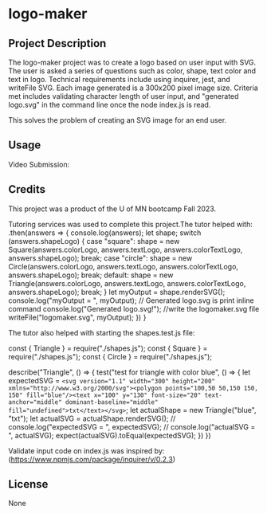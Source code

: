 # logo-maker

## Project Description

The logo-maker project was to create a logo based on user input with SVG. The user is asked a series of questions such as color, shape, text color and text in logo. Technical requirements include using inquirer, jest, and writeFile SVG. Each image generated is a 300x200 pixel image size. Criteria met includes validating character length of user input, and "generated logo.svg" in the command line once the node index.js is read. 

This solves the problem of creating an SVG image for an end user.

## Usage

Video Submission: 

## Credits
This project was a product of the U of MN bootcamp Fall 2023.

Tutoring services was used to complete this project.The tutor helped with:
.then(answers => {
    console.log(answers);
    let shape;
    switch (answers.shapeLogo) {
      case "square":
        shape = new Square(answers.colorLogo, answers.textLogo, answers.colorTextLogo, answers.shapeLogo);
        break;
      case "circle":
        shape = new Circle(answers.colorLogo, answers.textLogo, answers.colorTextLogo, answers.shapeLogo);
        break;
      default:
        shape = new Triangle(answers.colorLogo, answers.textLogo, answers.colorTextLogo, answers.shapeLogo);
        break;
    }
    let myOutput = shape.renderSVG();
    console.log("myOutput = ", myOutput);
    // Generated logo.svg is print inline command
    console.log("Generated logo.svg!");
    //write the logomaker.svg file
    writeFile("logomaker.svg", myOutput);
  })
}

The tutor also helped with starting the shapes.test.js file:

const { Triangle } = require("./shapes.js");
const { Square } = require("./shapes.js");
const { Circle } = require("./shapes.js");


describe("Triangle", () => {
  test("test for triangle with color blue", () => {
    let expectedSVG = `<svg version="1.1" width="300" height="200" xmlns="http://www.w3.org/2000/svg"><polygon points="100,50 50,150 150, 150" fill="blue"/><text x="100" y="130" font-size="20" text-anchor="middle" dominant-baseline="middle"  fill="undefined">txt</text></svg>`;
    let actualShape = new Triangle("blue", "txt");
    let actualSVG = actualShape.renderSVG();
    // console.log("expectedSVG = ", expectedSVG);
    // console.log("actualSVG = ", actualSVG);
    expect(actualSVG).toEqual(expectedSVG);
  })
})

Validate input code on index.js was inspired by: (https://www.npmjs.com/package/inquirer/v/0.2.3)

## License
None